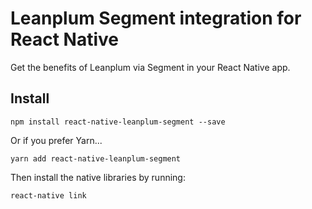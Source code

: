 # Leanplum Segment integration for React Native

Get the benefits of Leanplum via Segment in your React Native app.

## Install

```
npm install react-native-leanplum-segment --save
```

Or if you prefer Yarn...

```
yarn add react-native-leanplum-segment
```

Then install the native libraries by running:

```
react-native link
```
